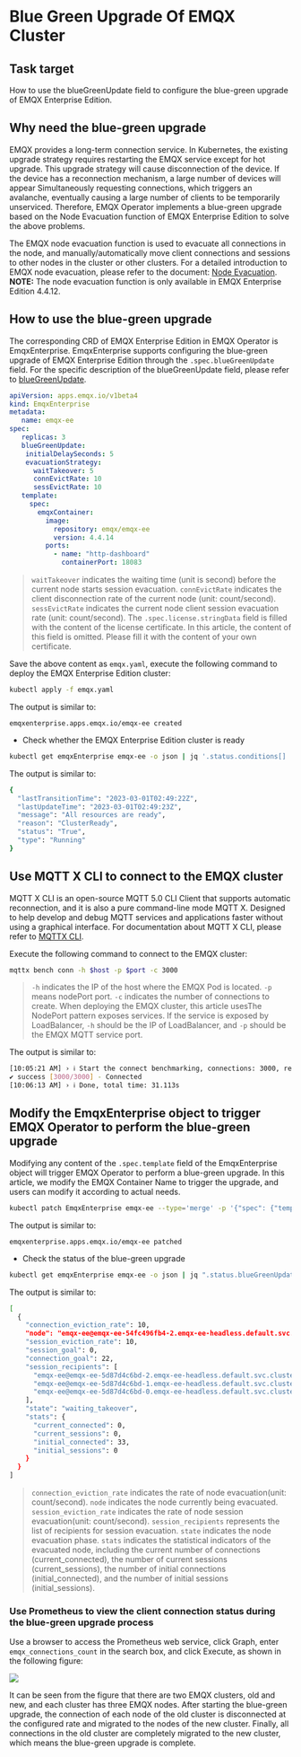 # Blue Green Upgrade Of EMQX Cluster

## Task target

How to use the blueGreenUpdate field to configure the blue-green upgrade of EMQX Enterprise Edition.

## Why need the blue-green upgrade

EMQX provides a long-term connection service. In Kubernetes, the existing upgrade strategy requires restarting the EMQX service except for hot upgrade. This upgrade strategy will cause disconnection of the device. If the device has a reconnection mechanism, a large number of devices will appear Simultaneously requesting connections, which triggers an avalanche, eventually causing a large number of clients to be temporarily unserviced. Therefore, EMQX Operator implements a blue-green upgrade based on the Node Evacuation function of EMQX Enterprise Edition to solve the above problems.

The EMQX node evacuation function is used to evacuate all connections in the node, and manually/automatically move client connections and sessions to other nodes in the cluster or other clusters. For a detailed introduction to EMQX node evacuation, please refer to the document: [Node Evacuation](https://docs.emqx.com/en/enterprise/v4.4/advanced/rebalancing.html#evacuation). **NOTE:** The node evacuation function is only available in EMQX Enterprise Edition 4.4.12.

## How to use the blue-green upgrade 

The corresponding CRD of EMQX Enterprise Edition in EMQX Operator is EmqxEnterprise. EmqxEnterprise supports configuring the blue-green upgrade of EMQX Enterprise Edition through the `.spec.blueGreenUpdate` field. For the specific description of the blueGreenUpdate field, please refer to [blueGreenUpdate](https://github.com/emqx/emqx-operator/blob/main-2.1/docs/en_US/reference/v1beta4-reference.md#evacuationstrategy).

```yaml
apiVersion: apps.emqx.io/v1beta4
kind: EmqxEnterprise
metadata:
   name: emqx-ee
spec:
   replicas: 3
   blueGreenUpdate: 
    initialDelaySeconds: 5
    evacuationStrategy:
      waitTakeover: 5
      connEvictRate: 10
      sessEvictRate: 10
   template:
     spec:
       emqxContainer:
         image: 
           repository: emqx/emqx-ee
           version: 4.4.14
         ports:
           - name: "http-dashboard"
             containerPort: 18083
```

> `waitTakeover` indicates the waiting time (unit is second) before the current node starts session evacuation. `connEvictRate` indicates the client disconnection rate of the current node (unit: count/second). `sessEvictRate` indicates the current node client session evacuation rate (unit: count/second). The `.spec.license.stringData` field is filled with the content of the license certificate. In this article, the content of this field is omitted. Please fill it with the content of your own certificate.

Save the above content as `emqx.yaml`, execute the following command to deploy the EMQX Enterprise Edition cluster:

```bash
kubectl apply -f emqx.yaml
```

The output is similar to:

```
emqxenterprise.apps.emqx.io/emqx-ee created
```

- Check whether the EMQX Enterprise Edition cluster is ready

```bash
kubectl get emqxEnterprise emqx-ee -o json | jq '.status.conditions[] | select( .type == "Running" and .status == "True")'
```

The output is similar to:

```bash
{
  "lastTransitionTime": "2023-03-01T02:49:22Z",
  "lastUpdateTime": "2023-03-01T02:49:23Z",
  "message": "All resources are ready",
  "reason": "ClusterReady",
  "status": "True",
  "type": "Running"
}
```

## Use MQTT X CLI to connect to the EMQX cluster

MQTT X CLI is an open-source MQTT 5.0 CLI Client that supports automatic reconnection, and it is also a pure command-line mode MQTT X. Designed to help develop and debug MQTT services and applications faster without using a graphical interface. For documentation about MQTT X CLI, please refer to [MQTTX CLI](https://mqttx.app/docs/cli).

Execute the following command to connect to the EMQX cluster:

```bash
mqttx bench conn -h $host -p $port -c 3000
```

> `-h` indicates the IP of the host where the EMQX Pod is located. `-p` means nodePort port. `-c` indicates the number of connections to create. When deploying the EMQX cluster, this article usesThe NodePort pattern exposes services. If the service is exposed by LoadBalancer, `-h` should be the IP of LoadBalancer, and `-p` should be the EMQX MQTT service port.

The output is similar to:

```bash
[10:05:21 AM] › ℹ Start the connect benchmarking, connections: 3000, req interval: 10ms
✔ success [3000/3000] - Connected
[10:06:13 AM] › ℹ Done, total time: 31.113s
```

## Modify the EmqxEnterprise object to trigger EMQX Operator to perform the blue-green upgrade

Modifying any content of the `.spec.template` field of the EmqxEnterprise object will trigger EMQX Operator to perform a blue-green upgrade. In this article, we modify the EMQX Container Name to trigger the upgrade, and users can modify it according to actual needs.

```bash
kubectl patch EmqxEnterprise emqx-ee --type='merge' -p '{"spec": {"template": {"spec": {"emqxContainer": {"name": "emqx-ee-a"}} }}}'
```

The output is similar to:

```
emqxenterprise.apps.emqx.io/emqx-ee patched
```

- Check the status of the blue-green upgrade

```bash
kubectl get emqxEnterprise emqx-ee -o json | jq ".status.blueGreenUpdateStatus.evacuationsStatus"
```

The output is similar to:

```bash
[
  {
    "connection_eviction_rate": 10,
    "node": "emqx-ee@emqx-ee-54fc496fb4-2.emqx-ee-headless.default.svc.cluster.local",
    "session_eviction_rate": 10,
    "session_goal": 0,
    "connection_goal": 22,
    "session_recipients": [
      "emqx-ee@emqx-ee-5d87d4c6bd-2.emqx-ee-headless.default.svc.cluster.local",
      "emqx-ee@emqx-ee-5d87d4c6bd-1.emqx-ee-headless.default.svc.cluster.local",
      "emqx-ee@emqx-ee-5d87d4c6bd-0.emqx-ee-headless.default.svc.cluster.local"
    ],
    "state": "waiting_takeover",
    "stats": {
      "current_connected": 0,
      "current_sessions": 0,
      "initial_connected": 33,
      "initial_sessions": 0
    }
  }
]
```

> `connection_eviction_rate` indicates the rate of node evacuation(unit: count/second). `node` indicates the node currently being evacuated. `session_eviction_rate` indicates the rate of node session evacuation(unit: count/second). `session_recipients` represents the list of recipients for session evacuation. `state` indicates the node evacuation phase. `stats` indicates the statistical indicators of the evacuated node, including the current number of connections (current_connected), the number of current sessions (current_sessions), the number of initial connections (initial_connected), and the number of initial sessions (initial_sessions).

### Use Prometheus to view the client connection status during the blue-green upgrade process

Use a browser to access the Prometheus web service, click Graph, enter `emqx_connections_count` in the search box, and click Execute, as shown in the following figure:

![](./assets/configure-emqx-blueGreenUpdate/prometheus.png)

It can be seen from the figure that there are two EMQX clusters, old and new, and each cluster has three EMQX nodes. After starting the blue-green upgrade, the connection of each node of the old cluster is disconnected at the configured rate and migrated to the nodes of the new cluster. Finally, all connections in the old cluster are completely migrated to the new cluster, which means the blue-green upgrade is complete.
